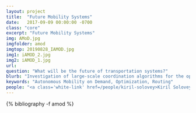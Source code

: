 ```yaml
---
layout: project
title:  "Future Mobility Systems"
date:   2017-09-09 00:00:00 -0700
class: "core"
excerpt: "Future Mobility Systems"
img: AMoD.jpg
imgfolder: amod
imgtop: 20190828_IAMOD.jpg
img1: iAMOD_2.jpg
img2: iAMOD_1.jpg
url: 
question: "What will be the future of transportation systems?"
blurb: "Investigation of large-scale coordination algorithms for the optimization of future mobility systems, with an emphasis on autonomous mobility on demand (AMoD) – a transformative and rapidly developing mode of transportation wherein fleets of self-driving vehicles transport passengers on demand within a city. Emphasis is placed on accounting for the couplings with other modes of transportation (in the context of an intermodal transportation system) and with other infrastructure (e.g., the power network). This line of research involves collaborations with a number of industry partners, from conceptual studies all the way to field deployments."
keywords: "Autonomous Mobility on Demand, Optimization, Routing"
people: "<a class='white-link' href=/people/kiril-solovey>Kiril Solovey</a>, <a class='white-link' href=/people/kaidi-yang>Kaidi Yang</a>, <a class='white-link' href=/people/lucas-valenzuela>Lucas Fuentes Valenzuela</a>, <a class='white-link' href=/people/justin-luke>Justin Luke</a>, <a class='white-link' href=/people/devansh-jalota>Devansh Jalota</a>, <a class='white-link' href=/people/matt-tsao>Matt Tsao</a>"
---
```


<div class="project_bib">
{% bibliography -f amod %}
</div>
